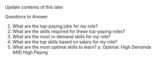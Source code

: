 Update contents of this later


Questions to Answer
1. What are the top-paying jobs for my role?
2. What are the skills required for these  top-paying roles?
3. What are the most in-demand skills for my role?
4. What are the top skills based on salary for my role?
5. What are the most optimal skills to learn?
    a. Optimal: High Demanda AND High Paying